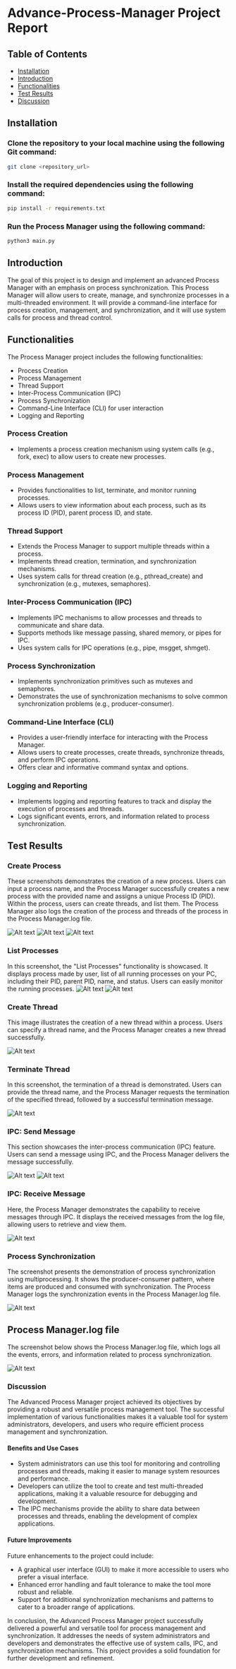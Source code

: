 # Advance-Process-Manager Project Report

## Table of Contents
- [Installation](#installation)
- [Introduction](#introduction)
- [Functionalities](#functionalities)
- [Test Results](#test-results)
- [Discussion](#discussion)

## Installation

### Clone the repository to your local machine using the following Git command:
```bash 
git clone <repository_url> 
```

### Install the required dependencies using the following command:
```bash 
pip install -r requirements.txt 
```

### Run the Process Manager using the following command:
```bash 
python3 main.py
```

## Introduction
The goal of this project is to design and implement an advanced Process Manager with an emphasis on process synchronization. This Process Manager will allow users to create, manage, and synchronize processes in a multi-threaded environment. It will provide a command-line interface for process creation, management, and synchronization, and it will use system calls for process and thread control.

## Functionalities 

The Process Manager project includes the following functionalities:
- Process Creation
- Process Management
- Thread Support
- Inter-Process Communication (IPC)
- Process Synchronization
- Command-Line Interface (CLI) for user interaction
- Logging and Reporting

### Process Creation
- Implements a process creation mechanism using system calls (e.g., fork, exec) to allow users to create new processes.

### Process Management
- Provides functionalities to list, terminate, and monitor running processes.
- Allows users to view information about each process, such as its process ID (PID), parent process ID, and state.

### Thread Support
- Extends the Process Manager to support multiple threads within a process.
- Implements thread creation, termination, and synchronization mechanisms.
- Uses system calls for thread creation (e.g., pthread_create) and synchronization (e.g., mutexes, semaphores).

### Inter-Process Communication (IPC)
- Implements IPC mechanisms to allow processes and threads to communicate and share data.
- Supports methods like message passing, shared memory, or pipes for IPC.
- Uses system calls for IPC operations (e.g., pipe, msgget, shmget).

### Process Synchronization
- Implements synchronization primitives such as mutexes and semaphores.
- Demonstrates the use of synchronization mechanisms to solve common synchronization problems (e.g., producer-consumer).

### Command-Line Interface (CLI)
- Provides a user-friendly interface for interacting with the Process Manager.
- Allows users to create processes, create threads, synchronize threads, and perform IPC operations.
- Offers clear and informative command syntax and options.

### Logging and Reporting
- Implements logging and reporting features to track and display the execution of processes and threads.
- Logs significant events, errors, and information related to process synchronization.

## Test Results
### Create Process
These screenshots demonstrates the creation of a new process. Users can input a process name, and the Process Manager successfully creates a new process with the provided name and assigns a unique Process ID (PID). Within the process, users can create threads, and list them. The Process Manager also logs the creation of the process and threads of the process in the Process Manager.log file.

![Alt text](/imgs/image-0.png)
![Alt text](/imgs/image.png)
![Alt text](/imgs/image-1.png)

### List Processes
In this screenshot, the "List Processes" functionality is showcased. It displays process made by user, list of all running processes on your PC, including their PID, parent PID, name, and status. Users can easily monitor the running processes.
![Alt text](/imgs/image-2.png)
![Alt text](/imgs/image-3.png)

### Create Thread
This image illustrates the creation of a new thread within a process. Users can specify a thread name, and the Process Manager creates a new thread successfully.

![Alt text](/imgs/image-4.png)

### Terminate Thread
In this screenshot, the termination of a thread is demonstrated. Users can provide the thread name, and the Process Manager requests the termination of the specified thread, followed by a successful termination message. 

![Alt text](/imgs/image-5.png)

### IPC: Send Message
This section showcases the inter-process communication (IPC) feature. Users can send a message using IPC, and the Process Manager delivers the message successfully.

![Alt text](/imgs/image-6.png)
![Alt text](/imgs/image-7.png)

### IPC: Receive Message
Here, the Process Manager demonstrates the capability to receive messages through IPC. It displays the received messages from the log file, allowing users to retrieve and view them.

![Alt text](/imgs/image-8.png)

### Process Synchronization
The screenshot presents the demonstration of process synchronization using multiprocessing. It shows the producer-consumer pattern, where items are produced and consumed with synchronization. The Process Manager logs the synchronization events in the Process Manager.log file.

![Alt text](/imgs/image-9.png)

## Process Manager.log file
The screenshot below shows the Process Manager.log file, which logs all the events, errors, and information related to process synchronization.

![Alt text](/imgs/image-10.png)

### Discussion
The Advanced Process Manager project achieved its objectives by providing a robust and versatile process management tool. The successful implementation of various functionalities makes it a valuable tool for system administrators, developers, and users who require efficient process management and synchronization. 

#### Benefits and Use Cases
- System administrators can use this tool for monitoring and controlling processes and threads, making it easier to manage system resources and performance.
- Developers can utilize the tool to create and test multi-threaded applications, making it a valuable resource for debugging and development.
- The IPC mechanisms provide the ability to share data between processes and threads, enabling the development of complex applications.

#### Future Improvements
Future enhancements to the project could include:
- A graphical user interface (GUI) to make it more accessible to users who prefer a visual interface.
- Enhanced error handling and fault tolerance to make the tool more robust and reliable.
- Support for additional synchronization mechanisms and patterns to cater to a broader range of applications.

In conclusion, the Advanced Process Manager project successfully delivered a powerful and versatile tool for process management and synchronization. It addresses the needs of system administrators and developers and demonstrates the effective use of system calls, IPC, and synchronization mechanisms. This project provides a solid foundation for further development and refinement.